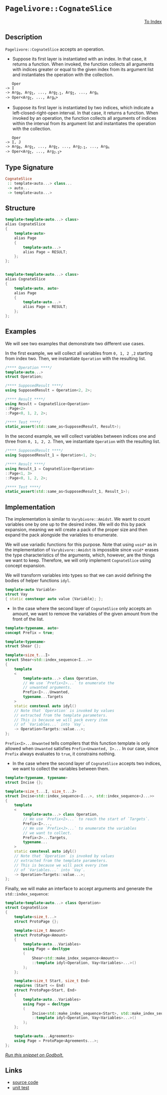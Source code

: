 <!-- Copyright 2024 Feng Mofan
SPDX-License-Identifier: Apache-2.0 -->

# `Pagelivore::CognateSlice`

<p style='text-align: right;'><a href="../../../facilities/metafunctions.md#pagelivore-cognate-slice">To Index</a></p>

## Description

`Pagelivore::CognateSlice` accepts an operation.

- Suppose its first layer is instantiated with an index.
In that case, it returns a function.
When invoked, the function collects all arguments with indices greater or equal to the given index from its argument list and instantiates the operation with the collection.

<pre><code>   Oper
-> I
-> Arg<sub>0</sub>, Arg<sub>1</sub>, ..., Arg<sub>I-1</sub>, Arg<sub>I</sub>, ..., Arg<sub>n</sub>
-> Oper&lt;Arg<sub>I</sub>, ..., Arg<sub>n</sub>&gt;</code></pre>

- Suppose its first layer is instantiated by two indices, which indicate a left-closed-right-open interval.
In that case, it returns a function.
When invoked by an operation, the function collects all arguments of indices within the interval from its argument list and instantiates the operation with the collection.

<pre><code>   Oper
-> I, J
-> Arg<sub>0</sub>, Arg<sub>1</sub>, ..., Arg<sub>I</sub>, ..., Arg<sub>J-1</sub>, ..., Arg<sub>n</sub>
-> Oper&lt;Arg<sub>I</sub>, ..., Arg<sub>J-1</sub>&gt;</code></pre>

## Type Signature

```Haskell
CognateSlice
 :: template<auto...> class...
 -> auto...
 -> template<auto...>
```

## Structure

```C++
template<template<auto...> class>
alias CognateSlice
{
    template<auto>
    alias Page
    {
        template<auto...>
        alias Page = RESULT;
    };
};


template<template<auto...> class>
alias CognateSlice
{
    template<auto, auto>
    alias Page
    {
        template<auto...>
        alias Page = RESULT;
    };
};
```

## Examples

We will see two examples that demonstrate two different use cases.

In the first example, we will collect all variables from `0, 1, 2 ,2` starting from index two.
Then, we instantiate `Operation` with the resulting list.

```C++
/**** Operation ****/
template<auto...>
struct Operation;

/**** SupposedResult ****/
using SupposedResult = Operation<2, 2>;

/**** Result ****/
using Result = CognateSlice<Operation>
::Page<2>
::Page<0, 1, 2, 2>;

/**** Test ****/
static_assert(std::same_as<SupposedResult, Result>);
```

In the second example, we will collect variables between indices one and three from `0, 1, 2, 2`. Then, we instantiate `Operation` with the resulting list.

```C++
/**** SupposedResult ****/
using SupposedResult_1 = Operation<1, 2>;

/**** Result ****/
using Result_1 = CognateSlice<Operation>
::Page<1, 3>
::Page<0, 1, 2, 2>;

/**** Test ****/
static_assert(std::same_as<SupposedResult_1, Result_1>);
```

## Implementation

The implementation is similar to `Varybivore::Amidst`.
We want to count variables one by one up to the desired index.
We will do this by pack expansion, meaning we will create a pack of the proper size and then expand the pack alongside the variables to enumerate.

We will use variadic functions for this purpose.
Note that using `void*` as in the implementation of `Varybivore::Amidst` is impossible since `void*` erases the type characteristics of the arguments, which, however, are the things we want to keep.
Therefore, we will only implement `CognateSlice` using concept expansion.

We will transform variables into types so that we can avoid defining the bodies of helper functions `idyl`.

```C++
template<auto Variable>
struct Vay
{ static constexpr auto value {Variable}; };
```

- In the case where the second layer of `CognateSlice` only accepts an amount, we want to remove the variables of the given amount from the front of the list.

```C++
template<typename, auto>
concept Prefix = true;

template<typename>
struct Shear {};

template<size_t...I>
struct Shear<std::index_sequence<I...>>
{
    template
    <
        template<auto...> class Operation,
        // We use `Prefix<I>...` to enumerate the
        // unwanted arguments.
        Prefix<I>...Unwanted,
        typename...Targets
    >
    static consteval auto idyl()
    // Note that `Operation` is invoked by values
    // extracted from the template parameters.
    // This is because we will pack every item
    // of `Variables...` into `Vay`.
    -> Operation<Targets::value...>;
};
```

`Prefix<I>...Unwanted` tells compilers that this function template is only allowed when `Unwanted` satisfies `Prefix<Unwanted, I>...`
In our case, since `Prefix` always evaluates to `true`, it constrains nothing.

- In the case where the second layer of `CognateSlice` accepts two indices, we want to collect the variables between them.

```C++
template<typename, typename>
struct Incise {};

template<size_t...I, size_t...J>
struct Incise<std::index_sequence<I...>, std::index_sequence<J...>>
{
    template
    <
        template<auto...> class Operation,
        // We use `Prefix<I>...` to reach the start of `Targets`.
        Prefix<I>...,
        // We use `Prefix<J>...` to enumerate the variables
        // we want to collect.
        Prefix<J>...Targets,
        typename...
    >
    static consteval auto idyl()
    // Note that `Operation` is invoked by values
    // extracted from the template parameters.
    // This is because we will pack every item
    // of `Variables...` into `Vay`.
    -> Operation<Targets::value...>;
};
```

Finally, we will make an interface to accept arguments and generate the `std::index_sequence`:

```C++
template<template<auto...> class Operation>
struct CognateSlice
{
    template<size_t...>
    struct ProtoPage {};

    template<size_t Amount>
    struct ProtoPage<Amount>
    {
        template<auto...Variables>
        using Page = decltype
        (
            Shear<std::make_index_sequence<Amount>>
            ::template idyl<Operation, Vay<Variables>...>()
        );
    };

    template<size_t Start, size_t End>
    requires (Start <= End)
    struct ProtoPage<Start, End>
    {
        template<auto...Variables>
        using Page = decltype
        (
            Incise<std::make_index_sequence<Start>, std::make_index_sequence<End-Start>>
            ::template idyl<Operation, Vay<Variables>...>()
        );
    };

    template<auto...Agreements>
    using Page = ProtoPage<Agreements...>;
};
```

[*Run this snippet on Godbolt.*](https://godbolt.org/#z:OYLghAFBqd5QCxAYwPYBMCmBRdBLAF1QCcAaPECAMzwBtMA7AQwFtMQByARg9KtQYEAysib0QXACx8BBAKoBnTAAUAHpwAMvAFYTStJg1DIApACYAQuYukl9ZATwDKjdAGFUtAK4sGIAKwA7KSuADJ4DJgAcj4ARpjEEgDMwQAOqAqETgwe3r4BaRlZAuGRMSzxiVwptpj2jgJCBEzEBLk%2BfkG19dlNLQSl0XEJycEKza3t%2BV3j/YPllaMAlLaoXsTI7BwA9ABU%2BweHR8e72yYaAIJ7BwDUACKYqa6MyHiYCjeHZ5fXJ39H3wu5yBZiSEWQ3iwNxMSTcXkctEIAE8YdhgeYwQwIV4oTC3MhxugsFRUeifocbspiJgaKpPgdAQRMCxUgYmXiCEinsw2KQbkx4ahSZc0FjHgRKdTadCkncbgRiF5MDCrJdgb9djcAGpMJH0/aM5mspjs2ECojalp4JixejCi7jRUOS0otWBCw3WaOZA3UXjTCqVLEfmCm4ANzESuh7p1xGttuVgTuKujyaSqqB5P%2B2a%2B6opAEkWfQ2IITdl9ac8znq4Cq/sbkIEJgWhXDUWTcrYZzuaxO2jLo6vM7G83gyZ3eO0xngUz26a3JkAF6YAD6BAAdJv8/bB8Omy08YSQCAIlhVCulABHJVivH5zfr0lJftAieXG4f%2BVGtnK9%2BfvHAp%2BQFfnOnZuOaqAPqivoGAoHwAPJPMQZYCKQgHAR%2B2zbDcADqmA3F4SjQgAbBoVI0ngqh3qiUGkfKqA3IwPgJB28pNuhGFYQRDAAO6GEy6D8sQwDMYICiPn%2BGHkbS1HPg%2Bci8fxmDoGhknAd2jC9g%2BAAqLTAJgBAKBxMovkBXp4D6fpMhGtAhhaeDoEitAQEsxlcVEqBMmxJokRoiEsQ0DAmHReAfBEYaoAA1spNyxHqNlKkZalcQGCpMA4MVUMQqAsGx%2BGzsaXmpC0vZMsQ4ludh2kIKFNy1fEoiEfhPHNXQtnFcgkWMWGCR6oQzKVTcqBUL5sbxvQ4mbsFGh1YIDHTTqKKkRJFxAQAtNB/nIYFeK6cJBkKMeCWYFBz4quiSbnWqWb1vmWKhfhuaXAVP4clymm8vK708n2wK7hKd2vER45WJd6ZkhcL0doeeDLmuD75nyS6rhum4AFI7gqQ4A/dSiHgQ6DHqeAYXpg14vGB95Tc%2BSME0TDBnqT5O3rCaOnWiZ1uhmQFQ%2ByakAWpPPftDZqCuzMFMHBNxbShDCqatGE3FxeEEcDpHSZRsnYLRM0WtS6UIHlnoTBKw2%2BXt%2BmGdNK2K5KFFUbC25yZu8u28r%2BFNb5GsO24GPO4%2BdEWkxbDbflTbhlaNoTcZQFcS1Nx8YI9G%2Bp49Q24r3t4n72ubhbB2u4rGk/VB/OcwrH7mZZAj%2BjZdkMQ5TkuYNHleQQCA%2BdNMs7SFYUMBF0WCXFEfeO8g2pchGWCVlOVG7z%2BHFchbBlRVyVVTVYUfA1ApEfHPFtTcHVdZgPXEH1s6DWbC2Rwmk0BzNEQWlfS0aOnH4bc%2B0tIbLu16QdR2RidamHNpxg2nDdTUHhgDMCZEIREmxWwzmFvOOeeIILiwhJLBCX8dpl3%2BjcSB0DMCwIsr%2BV83NPwoNhMjeGQDjJ4KpJ5VAygmD6WjKDKcEMhagRhnDCUFwWBrEEPaMyWNnQMKIMw/SeJ%2BGCIIMI/8b5y7qSQWBNBm4xpR1HmXW2hEIjAEpCw/CMI5RYAhBpGOn4IAWIwiOA8VC6YgBYEwaKK5ibnivDeTY0iBFeCEWdbRttPzHjnnVRytA8Rd2yHyRaeINE3xokApugtPyuXBvzUBnCKEqJ4SjBsJskaw1ydgBm8iPzUmvHgakHwIB9FaDKNwxibjFPQK5NS9DsoSMMXiWpBA%2BTNNKWw6xIFCqqLFuo6%2B0cAkYV0UYAxrDGmmNoOY5JH4rErOAoDB6%2BNCaOOcauNxTNPFgR6aiWmOynEuIOR4imeJmlrROf40ygSPzBJUaEpyETsFRJdLEiZWic6PmfEkpRQFUnkI/JOK6mYlGUPAmM9cFxgDUmZIwK2UzVZ6LmUY2UkpGGSLAoi5FJZDLsyhZCtJ0KNTVhOICDUNwABilTxhNNUKwVkj0GR1mpTSiGGJwSQmxfiAQmxUhopfFyz%2BAVyxPUhtk0WRBSUDlERKSJAgyXgIbF4VI6QlDoAAErvC8EshBlwZn6KEFqnVykDUKCNRKRpqqgqwjMHyMwT4wFXApDau1JqLhmpuN641jSCEdmIV42Ejr7THnxXiN1Zdo1dNhBoPkXBXWuvdRDOl2l3gShlZXFcmCEgEAgEeEAChewFqMrCC12qMjWsNUsvkga5HPjBZm7l2ZaUUiEJgUUglsCsqLByg0XKO0AnbbcGtVr9UNtzZy01mRZlTrrTO21SyVxcBlHKSNsJU03DjcAid9Zm2%2Bv9c2jdW78GoCgaGuBYEd0vgTVI3dfIkhRpADGpNKa037ozddT1txs3Mrzc0b0lalCtBLQ48tbBK3dMtSu89e6kOojBRwFYtBOD%2BF4H4DgWhSCoE4A0yw1hPRrA2EY0EPBSAEE0OhlYkUAiSHXBoAAHGYMwABOTjXB/BsdY1wQIgRpCYY4JIXgLAJAaGTbh/DhGOC8EOsm2jeH0OkDgLAGAiAQBrAIKkeE5BKBoBZHQBIUReycFUKx4ia1iKSBuMAZAPopDrjMLwZShASAOT0PwQQIgxDsCkDIQQigVDqFU6QXQqaeLIVSJwHgGGsM4bowRzg8F4T6dNiNKzNm7MOaczcFzZgbgQA8CZ%2BgY4qNLF4CprQKwIBIGM6kUzZAKAQCay1kAwApAupoEshIh0ICxBS7ECILQkTxd4KN5gp94KxG0L2lT1HjPEvggwWgE2ItYFiF4YA4FaC0EOtwXgWAnFGHEFtypi28A9SO/hgMvb4RbGow/OoKXESxGQqfDwWAUsKjwJJ47pAT6xDrQ8M7wBERGDoysKgBhgAKC1G8Hi/lcPUd88IUQ4ggsY9C2oFLUX9CGGMNYaw%2Bg8CxEOpAFYqBRXZCO2tQkxjTAkcsGYOTJ84xYCpy5bo13nAQFcFMPwqawgRCGBUEYqadXFByJ4DoegZeBXmMMKofOHC9BNsLvQdh%2BcMB6SryXavZiTHl/kVNJuBji4WFLlYChyObAkIljg2HSCyd4PJm4OXbP2cc855jxWIC4E85VpIXBqs0ZhysfcWBEi88Y5IJI65OMpEkBoSQZhJCkQ0P4YinH9CcHE6QSTYf1zES4MRVjnGBPEX8JIXjKfiJu5S/JxTIBlMw/U1phrOmMsGbax1ir5m2CcBaCwMMgQ1pMAlrMrgnH1xcBY%2B5/ARAuc%2BdkP57H0hcdKHxxF3QLqYtMDi8d53rv3epY4OlvT8IhrZesz7mf%2Bi58L5YyVsrzWKvQlBGYCPtW1M96D4JCGbtY5Sf4jAYJGBz5cDJp9bLyUDDYRbTbjaTakDIGzbzaLaoEraoprYbYpbba7b7aHaoGnbE4Xb4b4DUga63YpYPbIBPaoGvaib4YfZfZIg/ZbD4b/aA7UYg5g7MjkF6Kd5w4sKI7I6o6oEY6b6Bbb6yB47hb4YH5E7Q4s5WCWDk6U7wA0507VycCM4EzM6k5s4c4JBc7vDaHq6BQuAMza6i4MyG6LDS5FCBR2GkBK7ZCOFS5WGa79BuG64a6NAmxeHG5a5m4i62DBHW6q5O6rDrCO7h4F4u7JYRae7e55aQHP7z6L4zRB4r4kDf5h5/5R6kAx4jC86iZF4l7z7p6BD%2BCcZCZJAZ5Z717N6pGcBt4d6qb1bd5IC6aZYgFAHEDD5bBj55YsAKBhg%2Bhhgv4/jjDL4h7eaprSFY6yHBbyC76KE6AgBJCkBH4n4JZJHn4t5pZ95ZZe7jGTHTGzEdjMqlZgEtaFFJDFHdHqaNYPEVaDEfEjBTHaorgzGcYrhzEEAriqB2Z8B0DwFDYjZjanyoHoFIhzYLYODYE5SrbrabaUGYA7Z7ZiAkFA5kHnZcEnZXY0EWERb0GMFA7MHvYU7sGcF/Zxi8G8D8FKDg5CHQ6vGiEI5I6YAo7chSEb6rESByEhabEE47EqEk6s42AfY846GBRHbbBHhqHWDs4e6c4OQWHU4%2BEC5C7hF6Bi5lAxHOGZCuEGmmmy4hE651B649L%2BG2mBH65RHGlG465hF5ARGW7WmJH27xGBZn4pFyacAXH2YTFTHhg3FMh3HB6r6FHh41YlFlFx7O5VEgBcbrhJBJD%2BB8b17SZZmBCV5tHBkKa2Dt6R7dEMYgCSD%2BDJ6CaBDSasaSA8ZcDsZmBN6iZJBBke4dEVl1bO5ubFk9mln/5LArAnyZDOCSBAA)

## Links

- [source code](../../../../conceptrodon/descend/pagelivore/cognate_slice.hpp)
- [unit test](../../../../tests/unit/metafunctions/pagelivore/cognate_slice.test.hpp)

